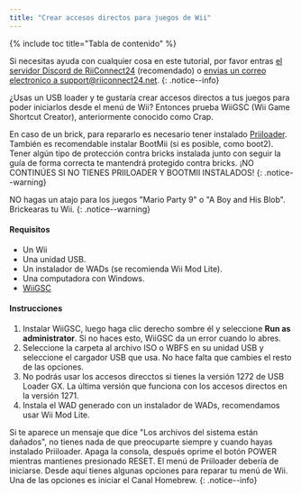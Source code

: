 ```yaml
---
title: "Crear accesos directos para juegos de Wii"
---
```


{% include toc title="Tabla de contenido" %}

Si necesitas ayuda con cualquier cosa en este tutorial, por favor entras [el servidor Discord de RiiConnect24](https://discord.gg/rc24) (recomendado) o [envias un correo electronico a support@riiconnect24.net](mailto:support@riiconnect24.net).
{: .notice--info}

¿Usas un USB loader y te gustaría crear accesos directos a tus juegos para poder iniciarlos desde el menú de Wii? Entonces prueba WiiGSC (Wii Game Shortcut Creator), anteriormente conocido como Crap.

En caso de un brick, para repararlo es necesario tener instalado [Priiloader](/priiloader). También es recomendable instalar BootMii (si es posible, como boot2). Tener algún tipo de protección contra bricks instalada junto con seguir la guía de forma correcta te mantendrá protegido contra bricks. ¡NO CONTINÚES SI NO TIENES PRIILOADER Y BOOTMII INSTALADOS!
{: .notice--warning}

NO hagas un atajo para los juegos "Mario Party 9" o "A Boy and His Blob". Brickearas tu Wii.
{: .notice--warning}

#### Requisitos

* Un Wii
* Una unidad USB.
* Un instalador de WADs (se recomienda Wii Mod Lite).
* Una computadora con Windows.
* [WiiGSC](https://wiidatabase.de/downloads/pc-tools/wiigsc-ehemals-crap/)

#### Instrucciones

1. Instalar WiiGSC, luego haga clic derecho sombre él y seleccione **Run as administrator**. Si no haces esto, WiiGSC da un error cuando lo abres.
2. Seleccione la carpeta al archivo ISO o WBFS en su unidad USB y seleccione el cargador USB que usa. No hace falta que cambies el resto de las opciones.
3. No podrás usar los accesos direcctos si tienes la versión 1272 de USB Loader GX. La última versión que funciona con los accesos directos en la versión 1271.
4. Instala el WAD generado con un instalador de WADs, recomendamos usar Wii Mod Lite.

Si te aparece un mensaje que dice "Los archivos del sistema están dañados", no tienes nada de que preocuparte siempre y cuando hayas instalado Priiloader. Apaga la consola, después oprime el botón POWER mientras mantienes presionado RESET. El menú de Priiloader debería de iniciarse. Desde aquí tienes algunas opciones para reparar tu menú de Wii. Una de las opciones es iniciar el Canal Homebrew.
{: .notice--info}

